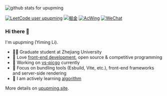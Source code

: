 <img  src="https://github-readme-stats.vercel.app/api?username=upupming&show_icons=true&icon_color=0366d6&bg_color=ffffff&hide_title=false" alt="github stats for upupming">

[![LeetCode user upupming](https://img.shields.io/badge/dynamic/json?style=flat-square&labelColor=black&color=%23ffa116&label=Solved&query=solvedOverTotal&url=https%3A%2F%2Fleetcode-badge.vercel.app%2Fapi%2Fusers%2Fupupming&logo=leetcode&logoColor=yellow)](https://leetcode.com/upupming/)
[![掘金](https://img.shields.io/badge/%E6%8E%98%E9%87%91-@upupming-blue.svg?style=flat-square&logo=Juejin)](https://juejin.cn/user/2858385964539352/posts)
[![AcWing](https://img.shields.io/badge/AcWing-@YimingLi-brightgreen.svg?style=flat-square&logo=Juejin)](https://www.acwing.com/user/myspace/index/YimingLi/)
[![WeChat](https://img.shields.io/badge/WeChat-yimingli--cs-brightgreen.svg?style=flat-square&logo=Juejin)](wechat_qr_code.jpg?raw=true)

### Hi there 👋

I'm upupming (Yiming Li).

- 👨‍🎓 Graduate student at Zhejiang University
- 🍒 Love [front-end development](https://github.com/upupming/frontend-learning-map), open source & competitive programming
- 🍉 Working on [vs-picgo](https://github.com/PicGo/vs-picgo/) currently
- 🧐 Focus on bundling tools (Esbuild, Vite, etc.), front-end frameworks and server-side rendering
- 🍋 I am actively learning [algorithm](https://github.com/upupming/algorithm)

More details on [upupming.site](https://upupming.site/).
